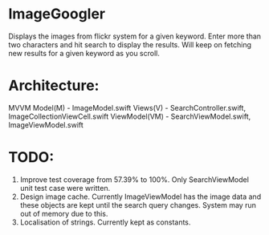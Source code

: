 # ImageGoogler
  Displays the images from flickr system for a given keyword.
  Enter more than two characters and hit search to display the results.
  Will keep on fetching new results for a given keyword as you scroll.

# Architecture:
  MVVM
  Model(M) - ImageModel.swift
  Views(V) - SearchController.swift, ImageCollectionViewCell.swift
  ViewModel(VM) - SearchViewModel.swift, ImageViewModel.swift

# TODO:
  1. Improve test coverage from 57.39% to 100%. Only SearchViewModel unit test case were written.
  2. Design image cache. Currently ImageViewModel has the image data and these objects are kept    until the search query changes. System may run out of memory due to this.
  3. Localisation of strings. Currently kept as constants.
